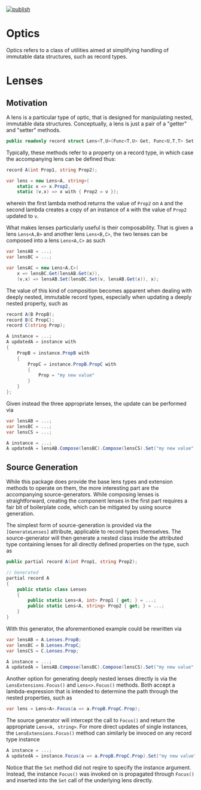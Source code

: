 [![publish](https://github.com/ThorstenReichert/optics/actions/workflows/pipeline.yml/badge.svg)](https://github.com/ThorstenReichert/optics/actions/workflows/pipeline.yml)

# Optics

Optics refers to a class of utilities aimed at simplifying handling of immutable data structures,
such as record types.

# Lenses

## Motivation

A lens is a particular type of optic, that is designed for manipulating nested, immutable data structures.
Conceptually, a lens is just a pair of a "getter" and "setter" methods.
```csharp
public readonly record struct Lens<T,U>(Func<T,U> Get, Func<U,T,T> Set);
```
Typically, these methods refer to a property
on a record type, in which case the accompanying lens can be defined thus:
```csharp
record A(int Prop1, string Prop2);

var lens = new Lens<A, string>(
	static x => x.Prop2,
	static (v,x) => x with { Prop2 = v });
```
wherein the first lambda method returns the value of `Prop2` on `A` and the second lambda creates a copy of an instance 
of `A` with the value of `Prop2` updated to `v`.

What makes lenses particularly useful is their composability. That is given a lens `Lens<A,B>` and another lens `Lens<B,C>`,
the two lenses can be composed into a lens `Lens<A,C>` as such
```csharp
var lensAB = ...;
var lensBC = ...;

var lensAC = new Lens<A,C>(
	x => lensBC.Get(lensAB.Get(x)),
	(v,x) => lensAB.Set(lensBC.Set(v, lensAB.Get(x)), x);
```
The value of this kind of composition becomes apparent when dealing with deeply nested, immutable record types, 
especially when updating a deeply nested property, such as
```csharp
record A(B PropB);
record B(C PropC);
record C(string Prop);

A instance = ...;
A updatedA = instance with 
{
	PropB = instance.PropB with 
	{
		PropC = instance.PropB.PropC with 
		{
			Prop = "my new value"
		}
	}
};
```
Given instead the three appropriate lenses, the update can be performed via
```csharp
var lensAB = ...;
var lensBC = ...;
var lensCS = ...;

A instance = ...;
A updatedA = lensAB.Compose(lensBC).Compose(lensCS).Set("my new value", instance);
```

## Source Generation

While this package does provide the base lens types and extension methods to operate on them,
the more interesting part are the accompanying source-generators. While composing lenses is straightforward,
creating the component lenses in the first part requires a fair bit of boilerplate code, which can be 
mitigated by using source generation.

The simplest form of source-generation is provided via the `[GenerateLenses]` attribute, applicable
to record types themselves. The source-generator will then generate a nested class inside the attributed type
containing lenses for all directly defined properties on the type, such as
```csharp
public partial record A(int Prop1, string Prop2);

// Generated
partial record A
{
	public static class Lenses
	{
		public static Lens<A, int> Prop1 { get; } = ...;
		public static Lens<A, string> Prop2 { get; } = ...;
	}
}
```
With this generator, the aforementioned example could be rewritten via
```csharp
var lensAB = A.Lenses.PropB;
var lensBC = B.Lenses.PropC;
var lensCS = C.Lenses.Prop;

A instance = ...;
A updatedA = lensAB.Compose(lensBC).Compose(lensCS).Set("my new value", instance);
```

Another option for generating deeply nested lenses directly is via the `LensExtensions.Focus()` and `Lens<>.Focus()` methods.
Both accept a lambda-expression that is intended to determine the path through the nested properties, such as
```csharp
var lens = Lens<A>.Focus(a => a.PropB.PropC.Prop);
```
The source generator will intercept the call to `Focus()` and return the appropriate `Lens<A, string>`.
For more direct updates of single instances, the `LensExtensions.Focus()` method can similarly be invoced on any record type instance
```csharp
A instance = ...;
A updatedA = instance.Focus(a => a.PropB.PropC.Prop).Set("my new value");
```
Notice that the `Set` method did not reqire to specify the instance argument. Instead, the instance `Focus()` was invoked
on is propagated through `Focus()` and inserted into the `Set` call of the underlying lens directly.
